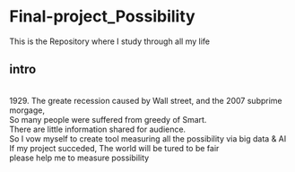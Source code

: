 # Final-project_Possibility
This is the Repository where I study through all my life<br>

intro
-------------
<br>
1929. The greate recession caused by Wall street, and the 2007 subprime morgage, <br>
So many people were suffered from greedy of Smart.<br>
There are little information shared for audience.<br>
So I vow myself to create tool measuring all the possibility via big data & AI<br>
If my project succeded, The world will be tured to be fair<br>
please help me to measure possibility
